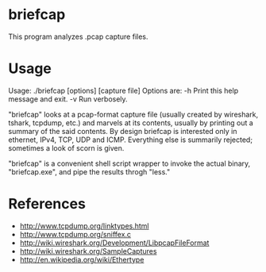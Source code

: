 
# briefcap

This program analyzes .pcap capture files.

# Usage

Usage: ./briefcap [options] [capture file]
Options are:
   -h  Print this help message and exit.
   -v  Run verbosely.

"briefcap" looks at a pcap-format capture file (usually created by
wireshark, tshark, tcpdump, etc.) and marvels at its contents, usually
by printing out a summary of the said contents.  By design briefcap is
interested only in ethernet, IPv4, TCP, UDP and ICMP.  Everything else
is summarily rejected; sometimes a look of scorn is given.

"briefcap" is a convenient shell script wrapper to invoke the actual
binary, "briefcap.exe", and pipe the results throgh "less."

# References

  - http://www.tcpdump.org/linktypes.html
  - http://www.tcpdump.org/sniffex.c  
  - http://wiki.wireshark.org/Development/LibpcapFileFormat
  - http://wiki.wireshark.org/SampleCaptures
  - http://en.wikipedia.org/wiki/Ethertype

